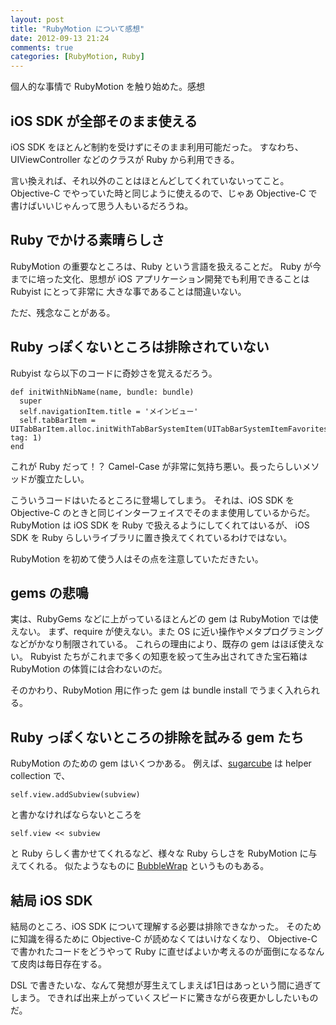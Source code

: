 ```yaml
---
layout: post
title: "RubyMotion について感想"
date: 2012-09-13 21:24
comments: true
categories: [RubyMotion, Ruby]
---
```


個人的な事情で RubyMotion を触り始めた。感想

## iOS SDK が全部そのまま使える

iOS SDK をほとんど制約を受けずにそのまま利用可能だった。
すなわち、UIViewController などのクラスが Ruby から利用できる。

言い換えれば、それ以外のことはほとんどしてくれていないってこと。
Objective-C でやっていた時と同じように使えるので、じゃあ Objective-C で書けばいいじゃんって思う人もいるだろうね。


## Ruby でかける素晴らしさ

RubyMotion の重要なところは、Ruby という言語を扱えることだ。
Ruby が今までに培った文化、思想が iOS アプリケーション開発でも利用できることは Rubyist にとって非常に
大きな事であることは間違いない。

ただ、残念なことがある。


## Ruby っぽくないところは排除されていない

Rubyist なら以下のコードに奇妙さを覚えるだろう。

    def initWithNibName(name, bundle: bundle)
      super
      self.navigationItem.title = 'メインビュー'
      self.tabBarItem = UITabBarItem.alloc.initWithTabBarSystemItem(UITabBarSystemItemFavorites, tag: 1)
    end

これが Ruby だって！？
Camel-Case が非常に気持ち悪い。長ったらしいメソッドが腹立たしい。

こういうコードはいたるところに登場してしまう。
それは、iOS SDK を Objective-C のときと同じインターフェイスでそのまま使用しているからだ。
RubyMotion は iOS SDK を Ruby で扱えるようにしてくれてはいるが、
iOS SDK を Ruby らしいライブラリに置き換えてくれているわけではない。

RubyMotion を初めて使う人はその点を注意していただきたい。


## gems の悲鳴

実は、RubyGems などに上がっているほとんどの gem は RubyMotion では使えない。
まず、require が使えない。また OS に近い操作やメタプログラミングなどがかなり制限されている。
これらの理由により、既存の gem はほぼ使えない。
Rubyist たちがこれまで多くの知恵を絞って生み出されてきた宝石箱は RubyMotion の体質には合わないのだ。

そのかわり、RubyMotion 用に作った gem は bundle install でうまく入れられる。


## Ruby っぽくないところの排除を試みる gem たち

RubyMotion のための gem はいくつかある。
例えば、[sugarcube](https://github.com/fusionbox/sugarcube) は helper collection で、

    self.view.addSubview(subview)

と書かなければならないところを

    self.view << subview

と Ruby らしく書かせてくれるなど、様々な Ruby らしさを RubyMotion に与えてくれる。
似たようなものに [BubbleWrap](https://github.com/mattetti/BubbleWrap) というものもある。


## 結局 iOS SDK

結局のところ、iOS SDK について理解する必要は排除できなかった。
そのために知識を得るために Objective-C が読めなくてはいけなくなり、
Objective-C で書かれたコードをどうやって Ruby に直せばよいか考えるのが面倒になるなんて皮肉は毎日存在する。

DSL で書きたいな、なんて発想が芽生えてしまえば1日はあっという間に過ぎてしまう。
できれば出来上がっていくスピードに驚きながら夜更かししたいものだ。

